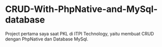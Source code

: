 # CRUD-With-PhpNative-and-MySql-database
Project pertama saya saat PKL di ITPI Technology, yaitu membuat CRUD dengan PhpNative dan  Database MySql.
